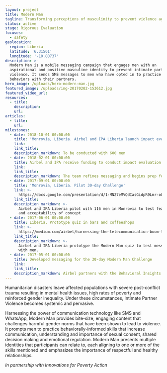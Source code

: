 ```yaml
---
layout: project
title: Modern Man
tagline: Transforming perceptions of masculinity to prevent violence against women
status: active
stage: Rigorous Evaluation
focuses:
  - safety
geolocation:
  region: Liberia
  latitude: '6.31561'
  longitude: '-10.80737'
description: >-
  Modern Man is a mobile messaging campaign that engages men with an
  aspirational and positive masculine identity to prevent intimate partner
  violence. It sends SMS messages to men who have opted in to practice positive
  behaviors with their partners.
hero_image: /uploads/hero-modern-man.jpg
featured_image: /uploads/img-20170202-153612.jpg
featured_video_url:
resources:
  - title:
    description:
    url:
articles:
  - title:
    url:
milestones:
  - date: 2018-10-01 00:00:00
    title: 'Monrovia, Liberia. Airbel and IPA Liberia launch impact evaluation'
    link:
    link_title:
    description_markdown: To be conducted with 600 men
  - date: 2018-02-01 00:00:00
    title: Airbel and IPA receive funding to conduct impact evaluation
    link:
    link_title:
    description_markdown: The team refines messaging and begins prep for RCT launch
  - date: 2017-09-01 00:00:00
    title: 'Monrovia, Liberia. Pilot 30-day Challenge'
    link: >-
      https://docs.google.com/presentation/d/1-MNZ7eMVQdIasGidpR9Lmr-oGAzB9QsqoE8paqWmt6A/edit?usp=sharing
    link_title:
    description_markdown: >-
      Airbel and IPA Liberia pilot with 116 men in Monrovia to test feasibility
      and acceptability of concept
  - date: 2017-06-01 00:00:00
    title: Liberia. Prototype quiz in bars and coffeeshops
    link: >-
      https://medium.com/airbel/harnessing-the-telecommunication-boom-to-reduce-partner-violence-bb5343c50964
    link_title:
    description_markdown: >-
      Airbel and IPA Liberia prototype the Modern Man quiz to test messaging
      with men.
  - date: 2017-05-01 00:00:00
    title: Developed messaging for the 30-day Modern Man Challenge
    link:
    link_title:
    description_markdown: Airbel partners with the Behavioral Insights Team to develop messaging
---
```


Humanitarian disasters leave affected populations with severe post-conflict trauma resulting in mental health issues, high rates of poverty and reinforced gender inequality. Under these circumstances, Intimate Partner Violence becomes systemic and pervasive.

Harnessing the power of communication technology like SMS and WhatsApp, Modern Man provides bite-size, engaging content that challenges harmful gender norms that have been shown to lead to violence. It prompts men to practice behaviorally-informed skills that increase communication, understanding and importance of sexual consent, shared decision making and emotional regulation. Modern Man presents multiple identities that participants can relate to, each aligning to one or more of the skills mentioned and emphasizes the importance of respectful and healthy relationships.

*In partnership with Innovations for Poverty Action*